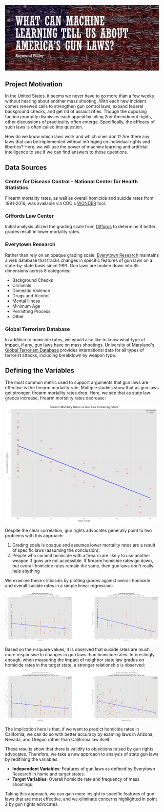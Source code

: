 <img src='/readme_images/main.jpg'>

## Project Motivation
In the United States, it seems we never have to go more than a few weeks without hearing about another mass shooting. With each new incident comes renewed calls to strengthen gun control laws, expand federal background checks, and get rid of assault rifles. Though the opposing faction promptly dismisses each appeal by citing 2nd Amendment rights, other discussions of practicality often emerge. Specifically, the efficacy of such laws is often called into question.

How do we know which laws work and which ones don’t? Are there any laws that can be implemented without infringing on individual rights and liberties? Here, we will use the power of machine learning and artificial intelligence to see if we can find answers to those questions.

## Data Sources
### Center for Disease Control - National Center for Health Statistics
Firearm mortality rates, as well as overall homicide and suicide rates from 1991-2016, was available via CDC's [WONDER](https://wonder.cdc.gov/mortSQL.html) tool.

### Giffords Law Center
Initial analysis utilzed the grading scale from [Giffords](https://lawcenter.giffords.org/scorecard/) to determine if better grades result in lower mortality rates.

### Everytown Research
Rather than rely on an opaque grading scale, [Everytown Research](https://everytownresearch.org/navigator/trends.html?dataset=background_checks) maintains a web database that tracks changes in specific features of gun laws on a state-by-state basis since 1991. Gun laws are broken down into 85 dimensions across 8 categories:

- Background Checks
- Criminals
- Domestic Violence
- Drugs and Alcohol
- Mental Illness
- Minimum Age
- Permitting Process
- Other

### Global Terrorism Database
In addition to homicide rates, we would also like to know what type of impact, if any, gun laws have on mass shootings. University of Maryland's [Global Terrorism Database](https://www.start.umd.edu/gtd/) provides international data for all types of terrorist attacks, including breakdown by weapon type.

## Defining the Variables
The most common metric used to support arguments that gun laws are effective is the firearm mortality rate. Multiple studies show that as gun laws get stronger, firearm mortality rates drop. Here, we see that as state law grades increase, firearm mortality rates decrease:

<img src='/readme_images/firearm_mortality.png' style='width: 500px'>

Despite the clear correlation, gun rights advocates generally point to two problems with this approach:

1. Grading scale is opaque and assumes lower mortality rates are a result of specific laws (assuming the conclusion).
2. People who commit homicide with a firearm are likely to use another weapon if guns are not accessible. If firearm homicide rates go down, but overall homicide rates remain the same, then gun laws don't really help anything

We examine these criticisms by plotting grades against overall homicide and overall suicide rates in a simple linear regression:

<img src='/readme_images/homicide_suicide.png'>

Based on the r-square values, it is observed that suicide rates are much more responsive to changes in gun laws than homicide rates. Interestingly enough, when measuring the impact of neighbor state law grades on homicide rates in the target state, a stronger relationship is observed:

<img src='/readme_images/homicide_suicide_neighbors.png'>

The implication here is that, if we want to predict homicide rates in California, we can do so with better accuracy by examing laws in Arizona, Nevada, and Oregon rather than California law itself.

These results show that there is validity to objections raised by gun rights advocates. Therefore, we take a new approach to analysis of state gun laws by redifining the variables.

- **Independent Variables**: Features of gun laws as defined by Everytown Research in home and target states.
- **Target Variables**: Overall homicide rate and frequency of mass shootings.

Taking this approach, we can gain more insight to specific features of gun laws that are most effective, and we eliminate concerns highlighted in point 2 by gun rights advocates.

